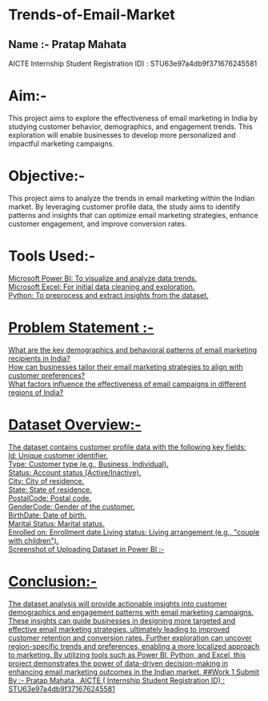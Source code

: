 # Trends-of-Email-Market
## Name :- Pratap Mahata 
AICTE Internship Student Registration ID) : STU63e97a4db9f371676245581
# Aim:- 
This project aims to explore the effectiveness of email marketing in India by studying customer behavior, demographics, and engagement trends. This exploration will enable businesses to develop more personalized and impactful marketing campaigns.
# Objective:-
This project aims to analyze the trends in email marketing within the Indian market. By leveraging customer profile data, the study aims to identify patterns and insights that can optimize email marketing strategies, enhance customer engagement, and improve conversion rates.
# Tools Used:-
<u>Microsoft Power BI: To visualize and analyze data trends.</br>
<u>Microsoft Excel: For initial data cleaning and exploration.</br>
<u>Python: To preprocess and extract insights from the dataset.
# Problem Statement :-
What are the key demographics and behavioral patterns of email marketing recipients in India?</br>
How can businesses tailor their email marketing strategies to align with customer preferences?</br>
What factors influence the effectiveness of email campaigns in different regions of India?
# Dataset Overview:-
The dataset contains customer profile data with the following key fields:</br>
Id: Unique customer identifier.</br>
Type: Customer type (e.g., Business, Individual).</br>
Status: Account status (Active/Inactive).</br>
City: City of residence.</br>
State: State of residence.</br>
PostalCode: Postal code.</br>
GenderCode: Gender of the customer.</br>
BirthDate: Date of birth.</br>
Marital Status: Marital status.</br>
Enrolled on: Enrollment date.Living status: Living arrangement (e.g., "couple with children").</br>
Screenshot of Uploading Dataset in Power BI :- 

# Conclusion:- 
The dataset analysis will provide actionable insights into customer demographics and engagement patterns with email marketing campaigns. These insights can guide businesses in designing more targeted and effective email marketing strategies, ultimately leading to improved customer retention and conversion rates. Further exploration can uncover region-specific trends and preferences, enabling a more localized approach to marketing.
By utilizing tools such as Power BI, Python, and Excel, this project demonstrates the power of data-driven decision-making in enhancing email marketing outcomes in the Indian market.
##Work 1 Submit By :- Pratap Mahata , AICTE ( Internship Student Registration ID) : STU63e97a4db9f371676245581
